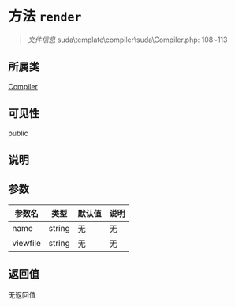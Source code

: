# 方法 `render`

> *文件信息* suda\template\compiler\suda\Compiler.php: 108~113

## 所属类 

[Compiler](../Compiler.md)

## 可见性

public

## 说明



## 参数


| 参数名 | 类型 | 默认值 | 说明 |
|--------|-----|-------|-------|
| name |  string | 无 | 无 |
| viewfile |  string | 无 | 无 |



## 返回值

无返回值
